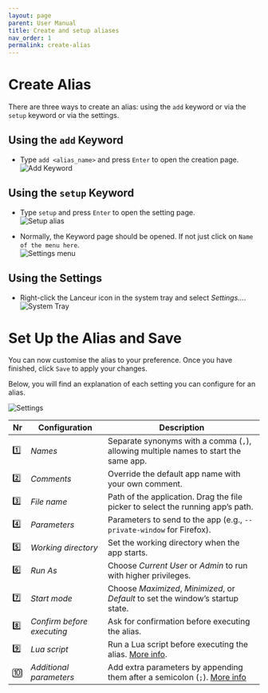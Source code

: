```yaml
---
layout: page
parent: User Manual
title: Create and setup aliases
nav_order: 1
permalink: create-alias
---
```


# Create Alias

There are three ways to create an alias: using the `add` keyword or via the `setup` keyword or via the settings.

## Using the `add` Keyword

- Type `add <alias_name>` and press `Enter` to open the creation page.<br>
  ![Add Keyword](assets/images/usermanual/create_alias_keyword.png)

## Using the `setup` Keyword

- Type `setup` and press `Enter` to open the setting page.<br>
  ![Setup alias](assets/images/usermanual/setup_alias.png)

- Normally, the Keyword page should be opened. If not just click on `Name of the menu here`.<br>
  ![Settings menu](assets/images/usermanual/settings_menu.png)

## Using the Settings

- Right-click the Lanceur icon in the system tray and select _Settings..._.<br>
  ![System Tray](assets/images/usermanual/system_tray_settings.png)

# Set Up the Alias and Save

You can now customise the alias to your preference. Once you have finished, click `Save` to apply your changes.

Below, you will find an explanation of each setting you can configure for an alias.

![Settings](assets/images/usermanual/create_alias.png)

| Nr  | Configuration              | Description                                                                          |
| --- | -------------------------- | ------------------------------------------------------------------------------------ |
| 1️⃣  | _Names_                    | Separate synonyms with a comma (`,`), allowing multiple names to start the same app. |
| 2️⃣  | _Comments_                 | Override the default app name with your own comment.                                 |
| 3️⃣  | _File name_                | Path of the application. Drag the file picker to select the running app’s path.      |
| 4️⃣  | _Parameters_               | Parameters to send to the app (e.g., `--private-window` for Firefox).                |
| 5️⃣  | _Working directory_        | Set the working directory when the app starts.                                       |
| 6️⃣  | _Run As_                   | Choose _Current User_ or _Admin_ to run with higher privileges.                      |
| 7️⃣  | _Start mode_               | Choose _Maximized_, _Minimized_, or _Default_ to set the window’s startup state.     |
| 8️⃣  | _Confirm before executing_ | Ask for confirmation before executing the alias.                                     |
| 9️⃣  | _Lua script_               | Run a Lua script before executing the alias. [More info][lk_2].                      |
| 🔟  | _Additional parameters_    | Add extra parameters by appending them after a semicolon (`;`). [More info][lk_1]    |

[lk_1]: ./addparams.html
[lk_2]: ./luascripting.html
